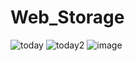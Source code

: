 # Web_Storage
![today](https://user-images.githubusercontent.com/65490843/208166220-1bc87d4b-fb4a-457f-8eda-1d9bf81d847b.JPG)
![today2](https://user-images.githubusercontent.com/65490843/208166234-1727f236-bbda-47ad-b244-460d267eacd0.JPG)
![image](https://user-images.githubusercontent.com/65490843/208166377-43599ab8-ff82-4c6d-b731-eec9404f30c2.png)
